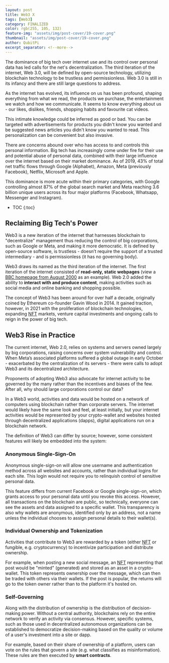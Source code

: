 ```yaml
---
layout: post
title: Web3 X
tags: [Web3]
category: FINALIZED
color: rgb(255, 105, 132)
feature-img: "assets/img/post-cover/19-cover.png"
thumbnail: "assets/img/post-cover/19-cover.png"
author: QubitPi
excerpt_separator: <!--more-->
---
```


The dominance of big tech over internet use and its control over personal data has led calls for the net's
decentralization. The third iteration of the internet, Web 3.0, will be defined by open-source technology, utilizing 
blockchain technology to be trustless and permissionless. Web 3.0 is still in its infancy and there are still large 
questions to address.


<!--more-->

As the internet has evolved, its influence on us has been profound, shaping everything from what we read, the products
we purchase, the entertainment we watch and how we communicate. It seems to know everything about us - our likes,
dislikes, friends, shopping habits and favourite cat videos.

This intimate knowledge could be inferred as good or bad. You can be targeted with advertisements for products you
didn't know you wanted and be suggested news articles you didn't know you wanted to read. This personalization can be 
convenient but also invasive.

There are concerns abound over who has access to and controls this personal information. Big tech has increasingly come 
under fire for their use and potential abuse of personal data, combined with their large influence over the internet
based on their market dominance. As of 2019, 43% of total net traffic flows through Google (Alphabet), Amazon, Meta 
(previously Facebook), Netflix, Microsoft and Apple.

This dominance is more acute within their primary categories, with Google controlling almost 87% of the global search 
market and Meta reaching 3.6 billion unique users across its four major platforms (Facebook, Whatsapp, Messenger and 
Instagram).

* TOC
{:toc}


Reclaiming Big Tech's Power
---------------------------

Web3 is a new iteration of the internet that harnesses blockchain to "decentralize" management thus reducing the control
of big corporations, such as Google or Meta, and making it more democratic. It is defined by open-source software, is 
trustless - doesn’t require the support of a trusted intermediary - and is permissionless (it has no governing body).

Web3 draws its named as the third iteration of the internet. The first iteration of the internet consisted of
**read-only, static webpages** (view a
[BBC homepage from August 2000](https://web.archive.org/web/20000520021151/http:/www.bbc.co.uk/) as an example). Web 2.0 
added the ability to **interact with and produce content**, making activities such as social media and online banking
and shopping possible.

The concept of Web3 has been around for over half a decade, originally coined by Ethereum co-founder Gavin Wood in 2014.
It gained traction, however, in 2021 with the proliferation of blockchain technologies, expanding [NFT][NFT] markets, 
venture capital investments and ongoing calls to reign in the power of big tech.


Web3 Rise in Practice
---------------------

The current internet, Web 2.0, relies on systems and servers owned largely by big corporations, raising concerns over 
system vulnerability and control. When Meta’s associated platforms suffered a global outage in early October -
exacerbated by the centralization of its servers - there were calls to adopt Web3 and its decentralized architecture.

Proponents of adopting Web3 also advocate for internet activity to be governed by the many rather than the incentives
and biases of the few. After all, why should large corporations control our data?

In a Web3 world, activities and data would be hosted on a network of computers using blockchain rather than corporate 
servers. The internet would likely have the same look and feel, at least initially, but your internet activities would
be represented by your crypto-wallet and websites hosted through decentralized applications (dapps), digital
applications run on a blockchain network.

The definition of Web3 can differ by source; however, some consistent features will likely be embedded into the system:

### Anonymous Single-Sign-On

Anonymous single-sign-on will allow one username and authentication method across all websites and accounts, rather than 
individual logins for each site. This login would not require you to relinquish control of sensitive personal data.

This feature differs from current Facebook or Google single-sign-on, which grants access to your personal data until you 
revoke this access. However, all transactions on the blockchain are public, so technically, everyone can see the assets
and data assigned to a specific wallet. This transparency is also why wallets are anonymous, identified only by an
address, not a name unless the individual chooses to assign personal details to their wallet(s).

### Individual Ownership and Tokenization

Activities that contribute to Web3 are rewarded by a token (either [NFT][NFT] or fungible, e.g. cryptocurrency) to 
incentivize participation and distribute ownership.

For example, when posting a new social message, an [NFT][NFT] representing that post would be "minted" (generated) and 
stored as an asset in a crypto-wallet. This token represents ownership over the message, which can then be traded with 
others via their wallets. If the post is popular, the returns will go to the token owner rather than to the platform
it's hosted on.

### Self-Governing

Along with the distribution of ownership is the distribution of decision-making power. Without a central authority, 
blockchains rely on the entire network to verify an activity via consensus. However, specific systems, such as those
used in decentralized autonomous organizations can be established to democratize decision-making based on the quality or 
volume of a user's investment into a site or dapp.

For example, based on their share of ownership of a platform, users can vote on the rules that govern a site (e.g. what 
classifies as misinformation). These rules are then executed by **smart contracts**.


[NFT]: https://en.wikipedia.org/wiki/Non-fungible_token
